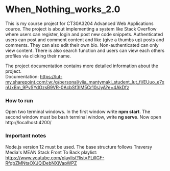 # When_Nothing_works_2.0
This is my course project for CT30A3204 Advanced Web Applications cource. The project
is about implementing a system like Stack Overflow where users can register, login and post new 
code snippets. Authenticated users can post and comment content and like (give a thumbs up)
posts and comments. They can also edit their own bio. Non-authenticated can only view content. 
There is also search function and users can view each others profiles via clicking their name.  


The project documentation contains more detailed information about the project.  
Documentation: https://lut-my.sharepoint.com/:w:/g/personal/viia_mantymaki_student_lut_fi/EUuo_e7xnUxBm_9PvSYdOzsB9VR-0AcbSf3lM5Cr10rJyA?e=4AkDfz

### How to run  
Open two terminal windows. In the first window write **npm start**. 
The second window must be bash terminal window, write **ng serve**.
Now open http://localhost:4200/

### Important notes  
Node.js version 12 must be used.
The base structure follows Traversy Media's MEAN Stack Front To Back playlist: https://www.youtube.com/playlist?list=PLillGF-RfqbZMNtaOXJQiDebNXjVapWPZ
